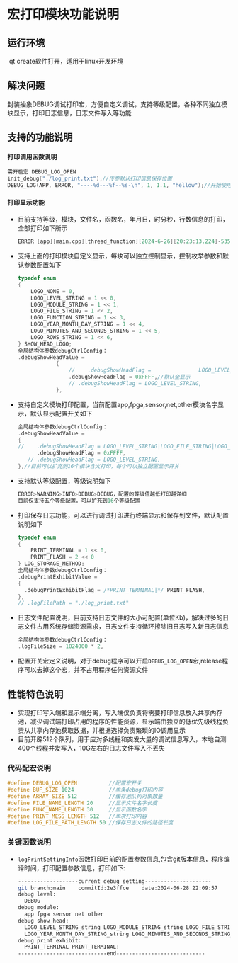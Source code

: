 # 宏打印模块功能说明

## 运行环境

​		qt create软件打开，适用于linux开发环境

## 解决问题

​	   封装抽象DEBUG调试打印宏，方便自定义调试，支持等级配置，各种不同独立模块显示，打印日志信息，日志文件写入等功能

## 支持的功能说明

#### 打印调用函数说明

```c
需开启宏 DEBUG_LOG_OPEN
init_debug("./log_print.txt");//传参默认打印信息保存位置
DEBUG_LOG(APP, ERROR, "----%d---%f--%s-\n", 1, 1.1, "hellow");//开始使用
```

#### 打印显示功能

  * 目前支持等级，模块，文件名，函数名，年月日，时分秒，行数信息的打印，全部打印如下所示

    ```c
    ERROR [app][main.cpp][thread_function][2024-6-26][20:23:13.224]-535:打印的自定内容
    ```

  * 支持上面的打印模块自定义显示，每块可以独立控制显示，控制枚举参数和默认参数配置如下

	```c
	typedef enum
	{
	    LOGO_NONE = 0,
	    LOGO_LEVEL_STRING = 1 << 0,
	    LOGO_MODULE_STRING = 1 << 1,
	    LOGO_FILE_STRING = 1 << 2,
	    LOGO_FUNCTION_STRING = 1 << 3,
	    LOGO_YEAR_MONTH_DAY_STRING = 1 << 4,
	    LOGO_MINUTES_AND_SECONDS_STRING = 1 << 5,
	    LOGO_ROWS_STRING = 1 << 6,
	} SHOW_HEAD_LOGO;
	全局结构体参数debugCtrlConfig：
	.debugShowHeadValue =
	            {
	                //    .debugShowHeadFlag = 				 LOGO_LEVEL_STRING|LOGO_FILE_STRING|LOGO_FUNCTION_STRING|LOGO_ROWS_STRING,
	                .debugShowHeadFlag = 0xFFFF,//默认全显示
	                // .debugShowHeadFlag = LOGO_LEVEL_STRING,
	            },
	```

* 支持自定义模块打印配置，当前配置app,fpga,sensor,net,other模块名字显示，默认显示配置开关如下

  ```c
  全局结构体参数debugCtrlConfig：
  .debugShowHeadValue =
  {
  //    .debugShowHeadFlag = LOGO_LEVEL_STRING|LOGO_FILE_STRING|LOGO_FUNCTION_STRING|LOGO_ROWS_STRING,
        .debugShowHeadFlag = 0xFFFF,
     // .debugShowHeadFlag = LOGO_LEVEL_STRING,
  },//目前可以扩充到16个模块含义打印，每个可以独立配置显示开关
  ```

* 支持默认等级配置，等级说明如下

  ```c
  ERROR>WARNING>INFO>DEBUG>DEBUG，配置的等级值越低打印越详细
  目前仅支持五个等级配置，可以扩充到16个等级配置
  ```

* 打印保存日志功能，可以进行调试打印进行终端显示和保存到文件，默认配置说明如下

  ```c
  typedef enum
  {
      PRINT_TERMINAL = 1 << 0,
      PRINT_FLASH = 2 << 0
  } LOG_STORAGE_METHOD;
  全局结构体参数debugCtrlConfig：
  .debugPrintExhibitValue =
  {
  	.debugPrintExhibitFlag = /*PRINT_TERMINAL|*/ PRINT_FLASH,
  },
  // .logFilePath = "./log_print.txt"
  ```

* 日志文件配置说明，目前支持日志文件的大小可配置(单位Kb)，解决过多的日志文件占用系统存储资源需求，日志文件支持循环擦除旧日志写入新日志信息

  ```c
  全局结构体参数debugCtrlConfig：
  .logFileSize = 1024000 * 2,
  ```

* 配置开关宏定义说明，对于debug程序可以开启`DEBUG_LOG_OPEN`宏,release程序可以去掉这个宏，并不占用程序任何资源文件

## 性能特色说明

* 实现打印写入端和显示端分离，写入端仅负责将需要打印信息放入共享内存池，减少调试端打印占用的程序的性能资源，显示端由独立的低优先级线程负责从共享内存池获取数据，并根据选择负责繁琐的IO调用显示
* 目前开辟512个队列，用于应对多线程和突发大量的调试信息写入，本地自测400个线程并发写入，10G左右的日志文件写入不丢失

### 代码配宏说明

```c
#define DEBUG_LOG_OPEN 			//配置宏开关
#define BUF_SIZE 1024 			//单条debug打印内容
#define ARRAY_SIZE 512			//缓存池队列对象数量
#define FILE_NAME_LENGTH 20		//显示文件名字长度
#define FUNC_NAME_LENGTH 30		//显示函数名字
#define PRINT_MESS_LENGTH 512	//单次打印内容
#define LOG_FILE_PATH_LENGTH 50	//保存日志文件的路径长度
```

### 关键函数说明

* `logPrintSettingInfo`函数打印目前的配置参数信息,包含git版本信息，程序编译时间，打印配置参数信息，打印如下:

  ```bash
  -------------------current debug setting---------------------
  git branch:main	 commitId:2e3ffce	 date:2024-06-28 22:09:57
  debug level:
  	DEBUG
  debug module:
  	app fpga sensor net other 
  debug show head:
  	LOGO_LEVEL_STRING_string LOGO_MODULE_STRING_string LOGO_FILE_STRING_string LOGO_FUNCTION_STRING_string 
  	LOGO_YEAR_MONTH_DAY_STRING_string LOGO_MINUTES_AND_SECONDS_STRING_string LOGO_ROWS_STRING_string 
  debug print exhibit:
  	PRINT_TERMINAL PRINT_TERMINAL:
  ----------------------------end----------------------------
  ```

  

